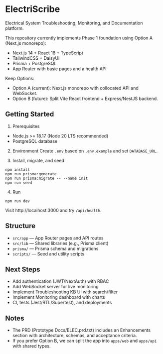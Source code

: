 # ElectriScribe

Electrical System Troubleshooting, Monitoring, and Documentation platform.

This repository currently implements Phase 1 foundation using Option A (Next.js monorepo):
- Next.js 14 + React 18 + TypeScript
- TailwindCSS + DaisyUI
- Prisma + PostgreSQL
- App Router with basic pages and a health API

Keep Options:
- Option A (current): Next.js monorepo with collocated API and WebSocket.
- Option B (future): Split Vite React frontend + Express/NestJS backend.

## Getting Started

1) Prerequisites
- Node.js >= 18.17 (Node 20 LTS recommended)
- PostgreSQL database

2) Environment
Create `.env` based on `.env.example` and set `DATABASE_URL`.

3) Install, migrate, and seed
```
npm install
npm run prisma:generate
npm run prisma:migrate -- --name init
npm run seed
```

4) Run
```
npm run dev
```
Visit http://localhost:3000 and try `/api/health`.

## Structure
- `src/app` — App Router pages and API routes
- `src/lib` — Shared libraries (e.g., Prisma client)
- `prisma/` — Prisma schema and migrations
- `scripts/` — Seed and utility scripts

## Next Steps
- Add authentication (JWT/NextAuth) with RBAC
- Add WebSocket server for live monitoring
- Implement Troubleshooting KB UI with search/filter
- Implement Monitoring dashboard with charts
- CI, tests (Jest/RTL/Supertest), and deployments

## Notes
- The PRD (Prototype Docs/ELEC.prd.txt) includes an Enhancements section with architecture, schemas, and acceptance criteria.
- If you prefer Option B, we can split the app into `apps/web` and `apps/api` with shared types.

